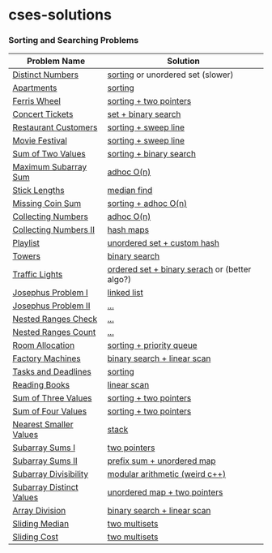 # cses-solutions

### Sorting and Searching Problems

| Problem Name                            | Solution                                                                                   |
|----------------------------------------|---------------------------------------------------------------------------------------------|
| [Distinct Numbers](https://cses.fi/problemset/task/1621)  | [sorting](sorting-and-searching/1621-distinct-numbers.cpp) or unordered set (slower)     |
| [Apartments](https://cses.fi/problemset/task/1084)  | [sorting](sorting-and-searching/1084-apartments.cpp)                                       |
| [Ferris Wheel](https://cses.fi/problemset/task/1090)  | [sorting + two pointers](sorting-and-searching/1090-ferris-wheel.cpp)                    |
| [Concert Tickets](https://cses.fi/problemset/task/1091)  | [set + binary search](sorting-and-searching/1091-concert-tickets.cpp)                   |
| [Restaurant Customers](https://cses.fi/problemset/task/1619)  | [sorting + sweep line](sorting-and-searching/1619-restaurant-customers.cpp)              |
| [Movie Festival](https://cses.fi/problemset/task/1629)  | [sorting + sweep line](sorting-and-searching/1629-movie-festival.cpp)                                                          |
| [Sum of Two Values](https://cses.fi/problemset/task/1640)  | [sorting + binary search](sorting-and-searching/1640-sum-of-two-values.cpp)                                                          |
| [Maximum Subarray Sum](https://cses.fi/problemset/task/1643)  | [adhoc O(n)](sorting-and-searching/1643-maximum-subarray-sum.cpp)                                                          |
| [Stick Lengths](https://cses.fi/problemset/task/1074)  | [median find](sorting-and-searching/1074-stick-lengths.cpp)                                                          |
| [Missing Coin Sum](https://cses.fi/problemset/task/2183)  | [sorting + adhoc O(n)](sorting-and-searching/2183-missing-coin-sum.cpp)                                                          |
| [Collecting Numbers](https://cses.fi/problemset/task/2216)  | [adhoc O(n)](sorting-and-searching/2216-collecting-numbers.cpp)                                                          |
| [Collecting Numbers II](https://cses.fi/problemset/task/2217)  | [hash maps](sorting-and-searching/2217-collecting-numbers-ii.cpp)                                                          |
| [Playlist](https://cses.fi/problemset/task/1141)  | [unordered set + custom hash](sorting-and-searching/1141-playlist.cpp)                                                          |
| [Towers](https://cses.fi/problemset/task/1073)  | [binary search](sorting-and-searching/1073-towers.cpp)                                                          |
| [Traffic Lights](https://cses.fi/problemset/task/1163)  | [ordered set + binary serach](sorting-and-searching/1163-traffic-lights.cpp) or (better algo?)                                                          |
| [Josephus Problem I](https://cses.fi/problemset/task/2162)  | [linked list](sorting-and-searching/2162-josephus-problem-i.cpp)                                                          |
| [Josephus Problem II](https://cses.fi/problemset/task/2163)  | [...](sorting-and-searching/)                                                          |
| [Nested Ranges Check](https://cses.fi/problemset/task/2168)  | [...](sorting-and-searching/)                                                          |
| [Nested Ranges Count](https://cses.fi/problemset/task/2169)  | [...](sorting-and-searching/)                                                          |
| [Room Allocation](https://cses.fi/problemset/task/1164)  | [sorting + priority queue](sorting-and-searching/1164-room-allocation.cpp)                                                          |
| [Factory Machines](https://cses.fi/problemset/task/1620)  | [binary search + linear scan](sorting-and-searching/1620-factory-machines.cpp)                                                          |
| [Tasks and Deadlines](https://cses.fi/problemset/task/1630)  | [sorting](sorting-and-searching/1630-tasks-and-deadlines.cpp)                                                          |
| [Reading Books](https://cses.fi/problemset/task/1631)  | [linear scan](sorting-and-searching/1631-reading-books.cpp)                                                          |
| [Sum of Three Values](https://cses.fi/problemset/task/1641)  | [sorting + two pointers](sorting-and-searching/1641-sum-of-three-values.cpp)                                                          |
| [Sum of Four Values](https://cses.fi/problemset/task/1642)  | [sorting + two pointers](sorting-and-searching/1642-sum-of-four-values.cpp)                                                          |
| [Nearest Smaller Values](https://cses.fi/problemset/task/1645)  | [stack](sorting-and-searching/1645-nearest-smaller-values.cpp)                                                          |
| [Subarray Sums I](https://cses.fi/problemset/task/1660)  | [two pointers](sorting-and-searching/1660-subarray-sums-i.cpp)                                                          |
| [Subarray Sums II](https://cses.fi/problemset/task/1661)  | [prefix sum + unordered map](sorting-and-searching/1661-subarray-sums-ii.cpp)                                                          |
| [Subarray Divisibility](https://cses.fi/problemset/task/1662)  | [modular arithmetic (weird c++)](sorting-and-searching/1662-subarray-divisibility.cpp)                                                          |
| [Subarray Distinct Values](https://cses.fi/problemset/task/2428)  | [unordered map + two pointers](sorting-and-searching/2428-subarray-distinct-values.cpp)                                                          |
| [Array Division](https://cses.fi/problemset/task/1085)  | [binary search + linear scan](sorting-and-searching/1085-array-division.cpp)                                                          |
| [Sliding Median](https://cses.fi/problemset/task/1076)  | [two multisets](sorting-and-searching/1076-sliding-median.cpp)                                                          |
| [Sliding Cost](https://cses.fi/problemset/task/1076)  | [two multisets](sorting-and-searching/1077-sliding-cost.cpp)                                                          |
